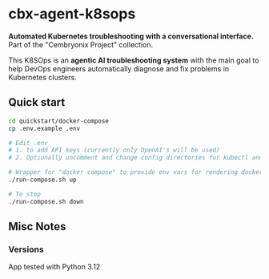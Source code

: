 # cbx-agent-k8sops

**Automated Kubernetes troubleshooting with a conversational interface.**
Part of the "Cembryonix Project" collection.

This K8SOps is an **agentic AI troubleshooting system** with the main goal to help DevOps engineers automatically diagnose and fix problems in Kubernetes clusters.

## Quick start

```bash
cd quickstart/docker-compose
cp .env.example .env

# Edit .env
# 1. to add API keys (currently only OpenAI's will be used)
# 2. Optionally uncomment and change config directories for kubectl and argocd CLIs

# Wrapper for "docker compose" to provide env vars for rendering docker-compose.yml
./run-compose.sh up

# To stop
./run-compose.sh down
```

## Misc Notes

### Versions

App tested with Python 3.12







